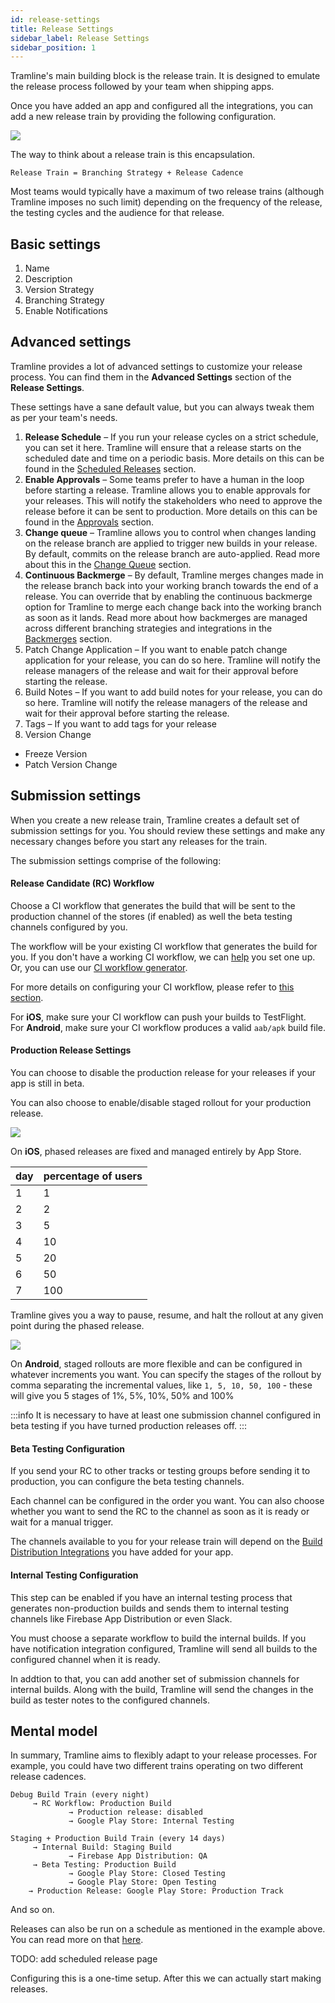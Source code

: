 ```yaml
---
id: release-settings
title: Release Settings
sidebar_label: Release Settings
sidebar_position: 1
---
```


Tramline's main building block is the release train. It is designed to emulate the release process followed by your team when shipping apps.

Once you have added an app and configured all the integrations, you can add a new release train by providing the following configuration.

![](/img/create-new-train.png)

The way to think about a release train is this encapsulation.

```
Release Train = Branching Strategy + Release Cadence
```

Most teams would typically have a maximum of two release trains (although Tramline imposes no such limit) depending on the frequency of the release, the testing cycles and the audience for that release.

## Basic settings

1. Name
2. Description
3. Version Strategy
4. Branching Strategy
5. Enable Notifications

## Advanced settings

Tramline provides a lot of advanced settings to customize your release process. You can find them in the **Advanced Settings** section of the **Release Settings**.

These settings have a sane default value, but you can always tweak them as per your team's needs.

1. **Release Schedule** – If you run your release cycles on a strict schedule, you can set it here. Tramline will ensure that a release starts on the scheduled date and time on a periodic basis. More details on this can be found in the [Scheduled Releases](/using-tramline/release-management/scheduled-release) section.
2. **Enable Approvals** – Some teams prefer to have a human in the loop before starting a release. Tramline allows you to enable approvals for your releases. This will notify the stakeholders who need to approve the release before it can be sent to production. More details on this can be found in the [Approvals](/using-tramline/working-pane/approvals) section.
3. **Change queue** – Tramline allows you to control when changes landing on the release branch are applied to trigger new builds in your release. By default, commits on the release branch are auto-applied. Read more about this in the [Change Queue](/using-tramline/build-processing/build-queue) section.
4. **Continuous Backmerge** – By default, Tramline merges changes made in the release branch back into your working branch towards the end of a release. You can override that by enabling the continuous backmerge option for Tramline to merge each change back into the working branch as soon as it lands. Read more about how backmerges are managed across different branching strategies and integrations in the [Backmerges](/using-tramline/special-cases/backmerges) section.
5. Patch Change Application – If you want to enable patch change application for your release, you can do so here. Tramline will notify the release managers of the release and wait for their approval before starting the release.
6. Build Notes – If you want to add build notes for your release, you can do so here. Tramline will notify the release managers of the release and wait for their approval before starting the release.
7. Tags – If you want to add tags for your release
8. Version Change
  - Freeze Version
  - Patch Version Change


## Submission settings

When you create a new release train, Tramline creates a default set of submission settings for you. You should review these settings and make any necessary changes before you start any releases for the train.

The submission settings comprise of the following:

#### Release Candidate (RC) Workflow

Choose a CI workflow that generates the build that will be sent to the production channel of the stores (if enabled) as well the beta testing channels configured by you.

The workflow will be your existing CI workflow that generates the build for you. If you don't have a working CI workflow, we can [help](/getting-support) you set one up. Or, you can use our [CI workflow generator](https://macige.tramline.app).

For more details on configuring your CI workflow, please refer to [this section](/integrations/ci-cd).

For **iOS**, make sure your CI workflow can push your builds to TestFlight.<br />For **Android**, make sure your CI workflow produces a valid `aab/apk` build file.

#### Production Release Settings

You can choose to disable the production release for your releases if your app is still in beta.

You can also choose to enable/disable staged rollout for your production release.

![](/img/ios-staged-rollout.png)

On **iOS**, phased releases are fixed and managed entirely by App Store.

| day | percentage of users |
|-----|---------------------|
| 1   | 1                   |
| 2   | 2                   |
| 3   | 5                   |
| 4   | 10                  |
| 5   | 20                  |
| 6   | 50                  |
| 7   | 100                 |

Tramline gives you a way to pause, resume, and halt the rollout at any given point during the phased release.

![](/img/staged-rollout.png)

On **Android**, staged rollouts are more flexible and can be configured in whatever increments you want. You can specify the stages of the rollout by comma separating the incremental values, like `1, 5, 10, 50, 100` - these will give you 5 stages of 1%, 5%, 10%, 50% and 100%

:::info
It is necessary to have at least one submission channel configured in beta testing if you have turned production releases off.
:::

#### Beta Testing Configuration

If you send your RC to other tracks or testing groups before sending it to production, you can configure the beta testing channels.

Each channel can be configured in the order you want. You can also choose whether you want to send the RC to the channel as soon as it is ready or wait for a manual trigger.

The channels available to you for your release train will depend on the [Build Distribution Integrations](/integrations/distribution) you have added for your app.

#### Internal Testing Configuration

This step can be enabled if you have an internal testing process that generates non-production builds and sends them to internal testing channels like Firebase App Distribution or even Slack.

You must choose a separate workflow to build the internal builds. If you have notification integration configured, Tramline will send all builds to the configured channel when it is ready.

In addtion to that, you can add another set of submission channels for internal builds. Along with the build, Tramline will send the changes in the build as tester notes to the configured channels.

## Mental model

In summary, Tramline aims to flexibly adapt to your release processes. For example, you could have two different trains operating on two different release cadences.

```
Debug Build Train (every night)
     → RC Workflow: Production Build
             → Production release: disabled
             → Google Play Store: Internal Testing

Staging + Production Build Train (every 14 days)
     → Internal Build: Staging Build
             → Firebase App Distribution: QA
     → Beta Testing: Production Build
             → Google Play Store: Closed Testing
             → Google Play Store: Open Testing
    → Production Release: Google Play Store: Production Track
```

And so on.

Releases can also be run on a schedule as mentioned in the example above. You can read more on that [here](/automations#start-releases-on-a-schedule).

TODO: add scheduled release page

Configuring this is a one-time setup. After this we can actually start making releases.
